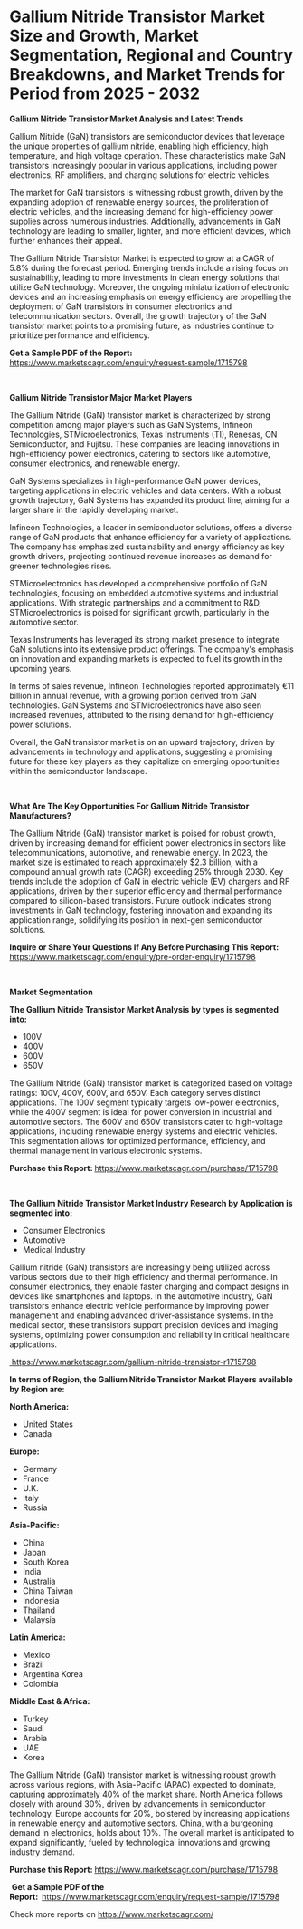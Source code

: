 <p><h1>Gallium Nitride Transistor Market Size and Growth, Market Segmentation, Regional and Country Breakdowns, and Market Trends for Period from 2025 -  2032</h1></p><p><strong>Gallium Nitride Transistor Market Analysis and Latest Trends</strong></p>
<p><p>Gallium Nitride (GaN) transistors are semiconductor devices that leverage the unique properties of gallium nitride, enabling high efficiency, high temperature, and high voltage operation. These characteristics make GaN transistors increasingly popular in various applications, including power electronics, RF amplifiers, and charging solutions for electric vehicles. </p><p>The market for GaN transistors is witnessing robust growth, driven by the expanding adoption of renewable energy sources, the proliferation of electric vehicles, and the increasing demand for high-efficiency power supplies across numerous industries. Additionally, advancements in GaN technology are leading to smaller, lighter, and more efficient devices, which further enhances their appeal.</p><p>The Gallium Nitride Transistor Market is expected to grow at a CAGR of 5.8% during the forecast period. Emerging trends include a rising focus on sustainability, leading to more investments in clean energy solutions that utilize GaN technology. Moreover, the ongoing miniaturization of electronic devices and an increasing emphasis on energy efficiency are propelling the deployment of GaN transistors in consumer electronics and telecommunication sectors. Overall, the growth trajectory of the GaN transistor market points to a promising future, as industries continue to prioritize performance and efficiency.</p></p>
<p><strong>Get a Sample PDF of the Report:&nbsp;</strong> <a href="https://www.marketscagr.com/enquiry/request-sample/1715798?utm_campaign=1911&utm_medium=2&utm_source=Github&utm_content=ia&utm_term=12012025&utm_id=gallium-nitride-transistor">https://www.marketscagr.com/enquiry/request-sample/1715798</a></p>
<p>&nbsp;</p>
<p><strong>Gallium Nitride Transistor Major Market Players</strong></p>
<p><p>The Gallium Nitride (GaN) transistor market is characterized by strong competition among major players such as GaN Systems, Infineon Technologies, STMicroelectronics, Texas Instruments (TI), Renesas, ON Semiconductor, and Fujitsu. These companies are leading innovations in high-efficiency power electronics, catering to sectors like automotive, consumer electronics, and renewable energy.</p><p>GaN Systems specializes in high-performance GaN power devices, targeting applications in electric vehicles and data centers. With a robust growth trajectory, GaN Systems has expanded its product line, aiming for a larger share in the rapidly developing market. </p><p>Infineon Technologies, a leader in semiconductor solutions, offers a diverse range of GaN products that enhance efficiency for a variety of applications. The company has emphasized sustainability and energy efficiency as key growth drivers, projecting continued revenue increases as demand for greener technologies rises.</p><p>STMicroelectronics has developed a comprehensive portfolio of GaN technologies, focusing on embedded automotive systems and industrial applications. With strategic partnerships and a commitment to R&D, STMicroelectronics is poised for significant growth, particularly in the automotive sector.</p><p>Texas Instruments has leveraged its strong market presence to integrate GaN solutions into its extensive product offerings. The company's emphasis on innovation and expanding markets is expected to fuel its growth in the upcoming years.</p><p>In terms of sales revenue, Infineon Technologies reported approximately €11 billion in annual revenue, with a growing portion derived from GaN technologies. GaN Systems and STMicroelectronics have also seen increased revenues, attributed to the rising demand for high-efficiency power solutions.</p><p>Overall, the GaN transistor market is on an upward trajectory, driven by advancements in technology and applications, suggesting a promising future for these key players as they capitalize on emerging opportunities within the semiconductor landscape.</p></p>
<p>&nbsp;</p>
<p><strong>What Are The Key Opportunities For Gallium Nitride Transistor Manufacturers?</strong></p>
<p><p>The Gallium Nitride (GaN) transistor market is poised for robust growth, driven by increasing demand for efficient power electronics in sectors like telecommunications, automotive, and renewable energy. In 2023, the market size is estimated to reach approximately $2.3 billion, with a compound annual growth rate (CAGR) exceeding 25% through 2030. Key trends include the adoption of GaN in electric vehicle (EV) chargers and RF applications, driven by their superior efficiency and thermal performance compared to silicon-based transistors. Future outlook indicates strong investments in GaN technology, fostering innovation and expanding its application range, solidifying its position in next-gen semiconductor solutions.</p></p>
<p><strong>Inquire or Share Your Questions If Any Before Purchasing This Report:</strong> <a href="https://www.marketscagr.com/enquiry/pre-order-enquiry/1715798?utm_campaign=1911&utm_medium=2&utm_source=Github&utm_content=ia&utm_term=12012025&utm_id=gallium-nitride-transistor">https://www.marketscagr.com/enquiry/pre-order-enquiry/1715798</a></p>
<p>&nbsp;</p>
<p><strong>Market Segmentation</strong></p>
<p><strong>The Gallium Nitride Transistor Market Analysis by types is segmented into:</strong></p>
<p><ul><li>100V</li><li>400V</li><li>600V</li><li>650V</li></ul></p>
<p><p>The Gallium Nitride (GaN) transistor market is categorized based on voltage ratings: 100V, 400V, 600V, and 650V. Each category serves distinct applications. The 100V segment typically targets low-power electronics, while the 400V segment is ideal for power conversion in industrial and automotive sectors. The 600V and 650V transistors cater to high-voltage applications, including renewable energy systems and electric vehicles. This segmentation allows for optimized performance, efficiency, and thermal management in various electronic systems.</p></p>
<p><strong>Purchase this Report:&nbsp;</strong><a href="https://www.marketscagr.com/purchase/1715798?utm_campaign=1911&utm_medium=2&utm_source=Github&utm_content=ia&utm_term=12012025&utm_id=gallium-nitride-transistor">https://www.marketscagr.com/purchase/1715798</a></p>
<p>&nbsp;</p>
<p><strong>The Gallium Nitride Transistor Market Industry Research by Application is segmented into:</strong></p>
<p><ul><li>Consumer Electronics</li><li>Automotive</li><li>Medical Industry</li></ul></p>
<p><p>Gallium nitride (GaN) transistors are increasingly being utilized across various sectors due to their high efficiency and thermal performance. In consumer electronics, they enable faster charging and compact designs in devices like smartphones and laptops. In the automotive industry, GaN transistors enhance electric vehicle performance by improving power management and enabling advanced driver-assistance systems. In the medical sector, these transistors support precision devices and imaging systems, optimizing power consumption and reliability in critical healthcare applications.</p></p>
<p><a href="https://www.marketscagr.com/gallium-nitride-transistor-r1715798?utm_campaign=1911&utm_medium=2&utm_source=Github&utm_content=ia&utm_term=12012025&utm_id=gallium-nitride-transistor">&nbsp;https://www.marketscagr.com/gallium-nitride-transistor-r1715798</a></p>
<p><strong>In terms of Region, the Gallium Nitride Transistor Market Players available by Region are:</strong></p>
<p>
    <p> <strong> North America: </strong>
        <ul>
            <li>United States</li>
            <li>Canada</li>
        </ul>
        </p> 
    <p> <strong> Europe: </strong>
        <ul>
            <li>Germany</li>
            <li>France</li>
            <li>U.K.</li>
            <li>Italy</li>
            <li>Russia</li>
        </ul>
        </p> 
    <p> <strong> Asia-Pacific: </strong>
        <ul>
            <li>China</li>
            <li>Japan</li>
            <li>South Korea</li>
            <li>India</li>
            <li>Australia</li>
            <li>China Taiwan</li>
            <li>Indonesia</li>
            <li>Thailand</li>
            <li>Malaysia</li>
        </ul>
        </p> 
    <p> <strong> Latin America: </strong>
        <ul>
            <li>Mexico</li>
            <li>Brazil</li>
            <li>Argentina Korea</li>
            <li>Colombia</li>
        </ul>
        </p> 
    <p> <strong> Middle East & Africa: </strong>
        <ul>
            <li>Turkey</li>
            <li>Saudi</li>
            <li>Arabia</li>
            <li>UAE</li>
            <li>Korea</li>
        </ul>
    </p>
    </p>
<p><p>The Gallium Nitride (GaN) transistor market is witnessing robust growth across various regions, with Asia-Pacific (APAC) expected to dominate, capturing approximately 40% of the market share. North America follows closely with around 30%, driven by advancements in semiconductor technology. Europe accounts for 20%, bolstered by increasing applications in renewable energy and automotive sectors. China, with a burgeoning demand in electronics, holds about 10%. The overall market is anticipated to expand significantly, fueled by technological innovations and growing industry demand.</p></p>
<p><strong>Purchase this Report: </strong><a href="https://www.marketscagr.com/purchase/1715798?utm_campaign=1911&utm_medium=2&utm_source=Github&utm_content=ia&utm_term=12012025&utm_id=gallium-nitride-transistor">https://www.marketscagr.com/purchase/1715798</a></p>
<p>&nbsp;<strong>Get a Sample PDF of the Report:&nbsp;&nbsp;</strong><a href="https://www.marketscagr.com/enquiry/request-sample/1715798?utm_campaign=1911&utm_medium=2&utm_source=Github&utm_content=ia&utm_term=12012025&utm_id=gallium-nitride-transistor">https://www.marketscagr.com/enquiry/request-sample/1715798</a></p>
<p><strong></strong></p>
<p>Check more reports on <a href="https://www.marketscagr.com/?utm_campaign=1911&utm_medium=2&utm_source=Github&utm_content=ia&utm_term=12012025&utm_id=gallium-nitride-transistor">https://www.marketscagr.com/</a></p>